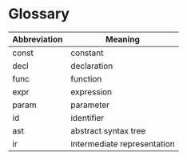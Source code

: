 # Glossary

|Abbreviation|Meaning|
|--|--|
|const|constant|
|decl|declaration|
|func|function|
|expr|expression|
|param|parameter|
|id|identifier|
|ast|abstract syntax tree|
|ir|intermediate representation|
